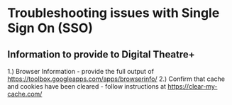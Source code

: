 # Troubleshooting issues with Single Sign On (SSO)

## Information to provide to Digital Theatre+

1.) Browser Information - provide the full output of https://toolbox.googleapps.com/apps/browserinfo/
2.) Confirm that cache and cookies have been cleared - follow instructions at https://clear-my-cache.com/
